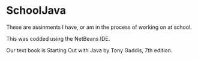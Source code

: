 # SchoolJava
These are assinments I have, or am in the process of working on at school.

This was codded using the NetBeans IDE.

Our text book is Starting Out with Java by Tony Gaddis, 7th edition.
